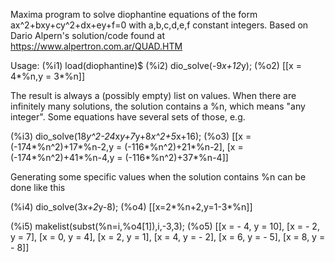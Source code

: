 Maxima program to solve diophantine equations of the form ax^2+bxy+cy^2+dx+ey+f=0 with a,b,c,d,e,f constant integers.
Based on Dario Alpern's solution/code found at https://www.alpertron.com.ar/QUAD.HTM

Usage:
(%i1) load(diophantine)$
(%i2) dio_solve(-9*x+12*y);
(%o2) [[x = 4*%n,y = 3*%n]]

The result is always a (possibly empty) list on values. When there are infinitely many solutions, the solution contains a %n, which means "any integer". Some equations have several sets of those, e.g.

(%i3) dio_solve(18*y^2-24*x*y+7*y+8*x^2+5*x+16);
(%o3) [[x = (-174*%n^2)+17*%n-2,y = (-116*%n^2)+21*%n-2], [x = (-174*%n^2)+41*%n-4,y = (-116*%n^2)+37*%n-4]]

Generating some specific values when the solution contains %n can be done like this

(%i4) dio_solve(3*x+2*y-8);
(%o4) [[x=2*%n+2,y=1-3*%n]]

(%i5) makelist(subst(%n=i,%o4[1]),i,-3,3);
(%o5) [[x = - 4, y = 10], [x = - 2, y = 7], [x = 0, y = 4], [x = 2, y = 1], 
                          [x = 4, y = - 2], [x = 6, y = - 5], [x = 8, y = - 8]]


